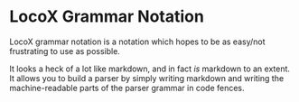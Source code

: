 # LocoX Grammar Notation

LocoX grammar notation is a notation which hopes to be as easy/not frustrating to use as possible.

It looks a heck of a lot like markdown, and in fact _is_ markdown to an extent.  It allows you to build a parser by
simply writing markdown and writing the machine-readable parts of the parser grammar in code fences.

```lx

``` 

